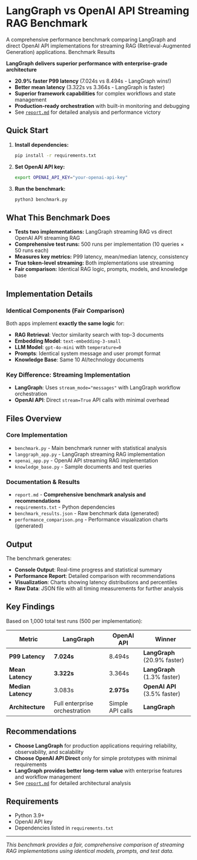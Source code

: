 # LangGraph vs OpenAI API Streaming RAG Benchmark

A comprehensive performance benchmark comparing LangGraph and direct OpenAI API implementations for streaming RAG (Retrieval-Augmented Generation) applications.
 Benchmark Results

**LangGraph delivers superior performance with enterprise-grade architecture**
- **20.9% faster P99 latency** (7.024s vs 8.494s - LangGraph wins!)
- **Better mean latency** (3.322s vs 3.364s - LangGraph is faster)
- **Superior framework capabilities** for complex workflows and state management
- **Production-ready orchestration** with built-in monitoring and debugging
- See [`report.md`](report.md) for detailed analysis and performance victory

## Quick Start

1. **Install dependencies:**
   ```bash
   pip install -r requirements.txt
   ```

2. **Set OpenAI API key:**
   ```bash
   export OPENAI_API_KEY="your-openai-api-key"
   ```

3. **Run the benchmark:**
   ```bash
   python3 benchmark.py
   ```

## What This Benchmark Does

- **Tests two implementations:** LangGraph streaming RAG vs direct OpenAI API streaming RAG
- **Comprehensive test runs:** 500 runs per implementation (10 queries × 50 runs each)
- **Measures key metrics:** P99 latency, mean/median latency, consistency
- **True token-level streaming:** Both implementations use streaming 
- **Fair comparison:** Identical RAG logic, prompts, models, and knowledge base

## Implementation Details

### Identical Components (Fair Comparison)
Both apps implement **exactly the same logic** for:
- **RAG Retrieval**: Vector similarity search with top-3 documents
- **Embedding Model**: `text-embedding-3-small`
- **LLM Model**: `gpt-4o-mini` with `temperature=0`
- **Prompts**: Identical system message and user prompt format
- **Knowledge Base**: Same 10 AI/technology documents

### Key Difference: Streaming Implementation
- **LangGraph**: Uses `stream_mode="messages"` with LangGraph workflow orchestration
- **OpenAI API**: Direct `stream=True` API calls with minimal overhead

## Files Overview

### Core Implementation
- `benchmark.py` - Main benchmark runner with statistical analysis
- `langgraph_app.py` - LangGraph streaming RAG implementation
- `openai_app.py` - OpenAI API streaming RAG implementation  
- `knowledge_base.py` - Sample documents and test queries

### Documentation & Results
- `report.md` - **Comprehensive benchmark analysis and recommendations**
- `requirements.txt` - Python dependencies
- `benchmark_results.json` - Raw benchmark data (generated)
- `performance_comparison.png` - Performance visualization charts (generated)

## Output

The benchmark generates:
- **Console Output**: Real-time progress and statistical summary
- **Performance Report**: Detailed comparison with recommendations
- **Visualization**: Charts showing latency distributions and percentiles
- **Raw Data**: JSON file with all timing measurements for further analysis

## Key Findings

Based on 1,000 total test runs (500 per implementation):

| Metric | LangGraph | OpenAI API | Winner |
|--------|-----------|------------|--------|
| **P99 Latency** | **7.024s** | 8.494s | **LangGraph** (20.9% faster) |
| **Mean Latency** | **3.322s** | 3.364s | **LangGraph** (1.3% faster) |
| **Median Latency** | 3.083s | **2.975s** | **OpenAI API** (3.5% faster) |
| **Architecture** | Full enterprise orchestration | Simple API calls | **LangGraph** |

## Recommendations

- **Choose LangGraph** for production applications requiring reliability, observability, and scalability
- **Choose OpenAI API Direct** only for simple prototypes with minimal requirements
- **LangGraph provides better long-term value** with enterprise features and workflow management
- See [`report.md`](report.md) for detailed architectural analysis

## Requirements

- Python 3.9+
- OpenAI API key
- Dependencies listed in `requirements.txt`

---

*This benchmark provides a fair, comprehensive comparison of streaming RAG implementations using identical models, prompts, and test data.*